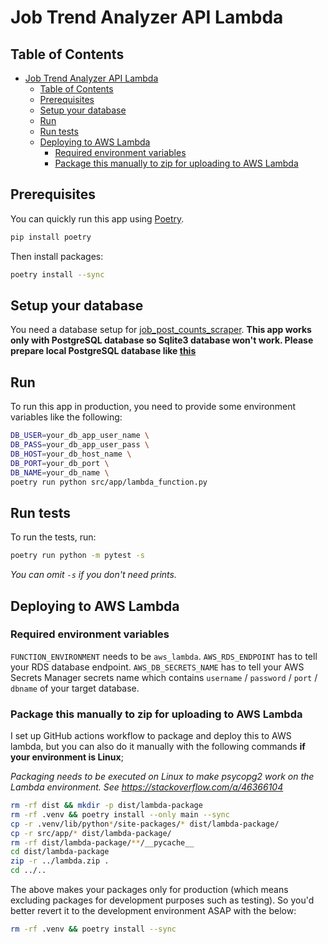 # Job Trend Analyzer API Lambda

## Table of Contents

- [Job Trend Analyzer API Lambda](#job-trend-analyzer-api-lambda)
  - [Table of Contents](#table-of-contents)
  - [Prerequisites](#prerequisites)
  - [Setup your database](#setup-your-database)
  - [Run](#run)
  - [Run tests](#run-tests)
  - [Deploying to AWS Lambda](#deploying-to-aws-lambda)
    - [Required environment variables](#required-environment-variables)
    - [Package this manually to zip for uploading to AWS Lambda](#package-this-manually-to-zip-for-uploading-to-aws-lambda)

## Prerequisites

You can quickly run this app using [Poetry](https://python-poetry.org/).

```bash
pip install poetry
```

Then install packages:

```bash
poetry install --sync
```

## Setup your database

You need a database setup for [job_post_counts_scraper](https://github.com/TakumaKira/job_post_counts_scraper#setup-your-database). **This app works only with PostgreSQL database so Sqlite3 database won't work. Please prepare local PostgreSQL database like [this](https://postgresapp.com/)**

## Run

To run this app in production, you need to provide some environment variables like the following:

```bash
DB_USER=your_db_app_user_name \
DB_PASS=your_db_app_user_pass \
DB_HOST=your_db_host_name \
DB_PORT=your_db_port \
DB_NAME=your_db_name \
poetry run python src/app/lambda_function.py
```

## Run tests

To run the tests, run:

```bash
poetry run python -m pytest -s
```

*You can omit `-s` if you don't need prints.*

## Deploying to AWS Lambda

### Required environment variables

`FUNCTION_ENVIRONMENT` needs to be `aws_lambda`.
`AWS_RDS_ENDPOINT` has to tell your RDS database endpoint.
`AWS_DB_SECRETS_NAME`	has to tell your AWS Secrets Manager secrets name which contains `username` / `password` / `port` / `dbname` of your target database.

### Package this manually to zip for uploading to AWS Lambda

I set up GitHub actions workflow to package and deploy this to AWS lambda, but you can also do it manually with the following commands **if your environment is Linux**;

*Packaging needs to be executed on Linux to make psycopg2 work on the Lambda environment. See <https://stackoverflow.com/a/46366104>*

```bash
rm -rf dist && mkdir -p dist/lambda-package
rm -rf .venv && poetry install --only main --sync
cp -r .venv/lib/python*/site-packages/* dist/lambda-package/
cp -r src/app/* dist/lambda-package/
rm -rf dist/lambda-package/**/__pycache__
cd dist/lambda-package
zip -r ../lambda.zip .
cd ../..
```

The above makes your packages only for production (which means excluding packages for development purposes such as testing).
So you'd better revert it to the development environment ASAP with the below:

```bash
rm -rf .venv && poetry install --sync
```
